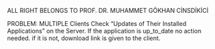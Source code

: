 ALL RIGHT BELONGS TO PROF. DR. MUHAMMET GÖKHAN CİNSDİKİCİ

PROBLEM: MULTIPLE Clients Check “Updates of Their Installed Applications” on the Server. If the application is up_to_date no action needed. if it is not, download link is given to the client.
